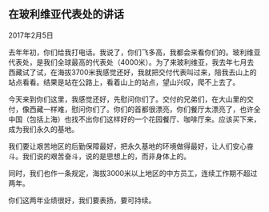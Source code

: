 ## 在玻利维亚代表处的讲话

2017年2月5日



去年年初，你们给我打电话。我说了，你们飞多高，我都会来看你们的。玻利维亚代表处，是我们全球最高的代表处（4000米）。为了来玻利维亚，我去年七月去西藏试了试，在海拔3700米我感觉还好，我就把交付代表叫过来，陪我去山上的站点看看。结果是站在公路上，看着山上的站点，望山兴叹，爬不上去了。

今天来到你们这里，我感觉还好，先慰问你们了。交付的兄弟们，在大山里的交付，像西藏一样难，慰问你们了。你们的首都很漂亮，你们餐厅太漂亮了，也许全中国（包括上海）也找不出你们这样好的一个花园餐厅、咖啡厅来。应该买下来，成为我们永久的基地。

我们要让艰苦地区的后勤保障最好，把永久基地的环境做得最好，让人们安心奋斗。我们说的艰苦奋斗，说的是思想上的，而非身体上的。

同时，我们也作一条规定，海拔3000米以上地区的中方员工，连续工作期不超过两年。

你们这两年业绩很好，我们要表扬，要可持续。
